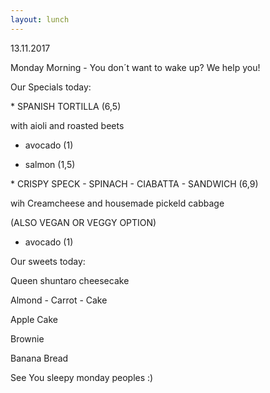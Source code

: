```yaml
---
layout: lunch
---
```



13.11.2017

Monday Morning - You don&acute;t want to wake up? We help you!

Our Specials today:

\* SPANISH TORTILLA (6,5)

with aioli and roasted beets

+ avocado (1)

+ salmon (1,5)

\* CRISPY SPECK - SPINACH - CIABATTA - SANDWICH (6,9)

wih Creamcheese and housemade pickeld cabbage

(ALSO VEGAN OR VEGGY OPTION)

+ avocado (1)

Our sweets today:

Queen shuntaro cheesecake

Almond - Carrot - Cake

Apple Cake

Brownie

Banana Bread

See You sleepy monday peoples :)